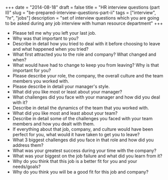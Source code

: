 +++
date = "2014-08-18"
draft = false
title = "HR interview questions (part II)"
slug = "be-prepared-interview-questions-part-ii"
tags = ["interview", "hr", "jobs"]
description = "set of interview questions which you are going to be asked during any job interview with human resource department"
+++

* Please tell me why you left your last job.
* Why was that important to you?
* Describe in detail how you tried to deal with it before choosing to leave and what happened when you tried?
* What first attracted you to the role and company? What changed and when?
* What would have had to change to keep you from leaving? Why is that important for you?
* Please describe your role, the company, the overall culture and the team members you worked with.
* Please describe in detail your manager's style.
* What did you like most or least about your manager?
* What challenges did you face with your manager and how did you deal with it?
* Describe in detail the dynamics of the team that you worked with.
* What did you like most and least about your team?
* Describe in detail some of the challenges you faced with your team members and how you dealt with them.
* If everything about that job, company, and culture would have been perfect for you, what would it have taken to get you to leave?
* What 3 biggest challenges did you face in that role and how did you address them?
* What was your greatest success during your time with the company?
* What was your biggest on the job failure and what did you learn from it?
* Why do you think that this job is a better fit for you and your needs/goals?
* Why do you think you will be a good fit for this job and company?
